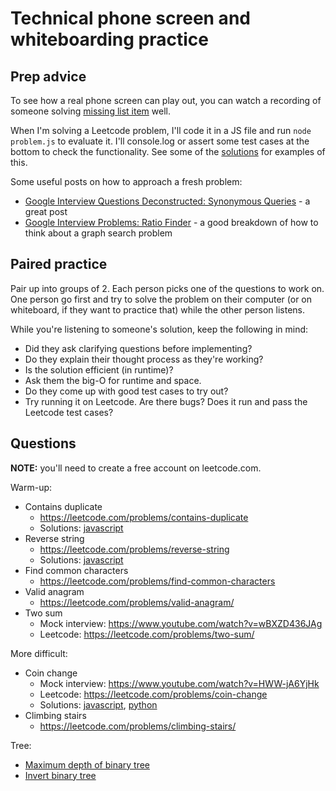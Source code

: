 # Technical phone screen and whiteboarding practice

## Prep advice

To see how a real phone screen can play out, you can watch a recording of someone solving [missing list item](https://www.youtube.com/watch?v=cdCeU8DJvPM) well.

When I'm solving a Leetcode problem, I'll code it in a JS file and run `node problem.js` to evaluate it. I'll console.log or assert some test cases at the bottom to check the functionality. See some of the [solutions](/solutions) for examples of this.

Some useful posts on how to approach a fresh problem:

- [Google Interview Questions Deconstructed: Synonymous Queries](https://medium.com/@alexgolec/google-interview-problems-synonymous-queries-36425145387c) - a great post
- [Google Interview Problems: Ratio Finder](https://medium.com/@alexgolec/google-interview-problems-synonymous-queries-36425145387c) - a good breakdown of how to think about a graph search problem


## Paired practice

Pair up into groups of 2. Each person picks one of the questions to work on. One person go first and try to solve the problem on their computer (or on whiteboard, if they want to practice that) while the other person listens.

While you're listening to someone's solution, keep the following in mind:

* Did they ask clarifying questions before implementing?
* Do they explain their thought process as they're working?
* Is the solution efficient (in runtime)?
* Ask them the big-O for runtime and space.
* Do they come up with good test cases to try out?
* Try running it on Leetcode. Are there bugs? Does it run and pass the Leetcode test cases?

## Questions

**NOTE:** you'll need to create a free account on leetcode.com.

Warm-up:

* Contains duplicate
  * https://leetcode.com/problems/contains-duplicate
  * Solutions: [javascript](solutions/contains_duplicate.js)
* Reverse string
  * https://leetcode.com/problems/reverse-string
  * Solutions: [javascript](solutions/reverse_string.js)
* Find common characters
  * https://leetcode.com/problems/find-common-characters
* Valid anagram
  * https://leetcode.com/problems/valid-anagram/
* Two sum
  * Mock interview: https://www.youtube.com/watch?v=wBXZD436JAg
  * Leetcode: https://leetcode.com/problems/two-sum/

More difficult:

* Coin change
  * Mock interview: https://www.youtube.com/watch?v=HWW-jA6YjHk
  * Leetcode: https://leetcode.com/problems/coin-change
  * Solutions: [javascript](solutions/coin_change.js), [python](coin_change.py)
* Climbing stairs
  * https://leetcode.com/problems/climbing-stairs/

Tree:

* [Maximum depth of binary tree](https://leetcode.com/problems/maximum-depth-of-binary-tree)
* [Invert binary tree](https://leetcode.com/problems/invert-binary-tree/)
